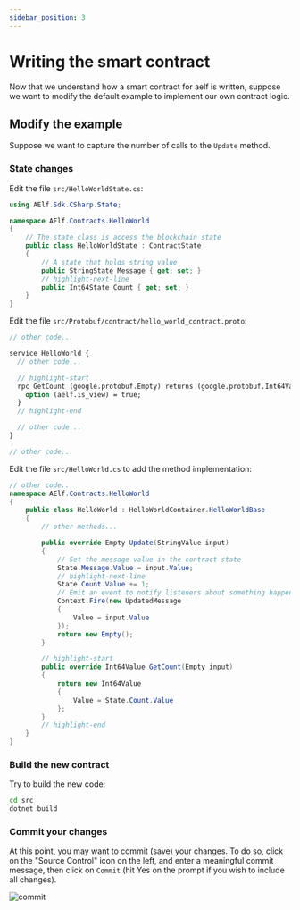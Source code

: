 ```yaml
---
sidebar_position: 3
---
```

# Writing the smart contract

Now that we understand how a smart contract for aelf is written, suppose we want to modify the default example to implement our own contract logic.

## Modify the example

Suppose we want to capture the number of calls to the `Update` method.

### State changes

Edit the file `src/HelloWorldState.cs`:

```csharp
using AElf.Sdk.CSharp.State;

namespace AElf.Contracts.HelloWorld
{
    // The state class is access the blockchain state
    public class HelloWorldState : ContractState
    {
        // A state that holds string value
        public StringState Message { get; set; }
        // highlight-next-line
        public Int64State Count { get; set; }
    }
}
```

Edit the file `src/Protobuf/contract/hello_world_contract.proto`:

```protobuf
// other code...

service HelloWorld {
  // other code...

  // highlight-start
  rpc GetCount (google.protobuf.Empty) returns (google.protobuf.Int64Value) {
    option (aelf.is_view) = true;
  }
  // highlight-end

  // other code...
}

// other code...
```

Edit the file `src/HelloWorld.cs` to add the method implementation:

```csharp
// other code...
namespace AElf.Contracts.HelloWorld
{
    public class HelloWorld : HelloWorldContainer.HelloWorldBase
    {
        // other methods...

        public override Empty Update(StringValue input)
        {
            // Set the message value in the contract state
            State.Message.Value = input.Value;
            // highlight-next-line
            State.Count.Value += 1;
            // Emit an event to notify listeners about something happened during the execution of this method
            Context.Fire(new UpdatedMessage
            {
                Value = input.Value
            });
            return new Empty();
        }

        // highlight-start
        public override Int64Value GetCount(Empty input)
        {
            return new Int64Value
            {
                Value = State.Count.Value
            };
        }
        // highlight-end
    }
}
```

### Build the new contract

Try to build the new code:

```bash
cd src
dotnet build
```

### Commit your changes

At this point, you may want to commit (save) your changes. To do so, click on the "Source Control" icon on the left, and enter a meaningful commit message, then click on `Commit` (hit Yes on the prompt if you wish to include all changes).

![commit](/img/repository-commit.png)
